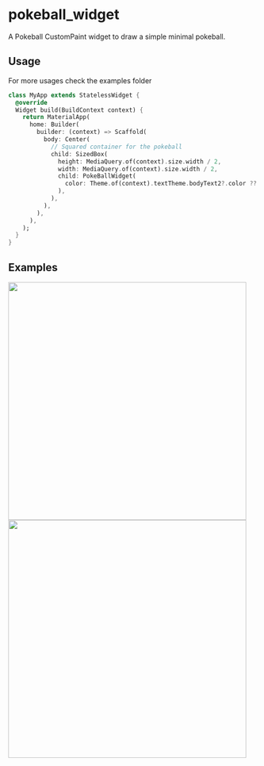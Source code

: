 # pokeball_widget
 A Pokeball CustomPaint widget to draw a simple minimal pokeball.

## Usage
For more usages check the examples folder
```dart
class MyApp extends StatelessWidget {
  @override
  Widget build(BuildContext context) {
    return MaterialApp(
      home: Builder(
        builder: (context) => Scaffold(
          body: Center(
            // Squared container for the pokeball
            child: SizedBox(
              height: MediaQuery.of(context).size.width / 2,
              width: MediaQuery.of(context).size.width / 2,
              child: PokeBallWidget(
                color: Theme.of(context).textTheme.bodyText2?.color ?? Colors.black,
              ),
            ),
          ),
        ),
      ),
    );
  }
}
```
## Examples
<img src="https://user-images.githubusercontent.com/44870331/113492338-f3417e80-94d6-11eb-8889-f0e8a48b37c4.png" height="480"> <img src="https://user-images.githubusercontent.com/44870331/113492387-4b788080-94d7-11eb-8d5f-373603d44e24.png" height="480">
